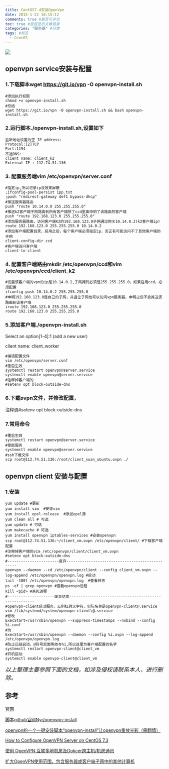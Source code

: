 ```yaml
---
title: CentOS7.4安装OpenVpn
date: 2015-1-22 10:15:12
comments: true #是否可评论 
toc: true #是否显示文章目录
categories: "服务器" #分类 
tags: #标签 
  - CentOS
---
```


![](https://i.imgur.com/QLuTZIy.jpg)

<!--more-->
## openvpn service安装与配置

### 1.下载脚本wget https://git.io/vpn -O openvpn-install.sh

    #添加执行权限
    chmod +x openvpn-install.sh
    #总结
    wget https://git.io/vpn -O openvpn-install.sh && bash openvpn-install.sh



### 2.运行脚本./openvpn-install.sh,设置如下

    监听地址设置为空 IP address:
    Protocol:[2]TCP
    Port:1194
    不选DNS:
    client name: client_k2
    External IP : 112.74.51.136

### 3. 配置服务端vim /etc/openvpn/server.conf

    #指定ip,所以记录ip没效果屏蔽
    ;ifconfig-pool-persist ipp.txt
    ;push "redirect-gateway def1 bypass-dhcp"
    #推送服务器路由
    push "route 10.14.0.0 255.255.255.0"
    #推送k2客户端子网路由到所有客户端除了ccd里面申明了该路由的客户端
    push "route 192.168.123.0 255.255.255.0"
    #添加服务器路由，访问客户端K2的192.168.123.0子网通过网关10.14.0.2(k2客户端ip)
    route 192.168.123.0 255.255.255.0 10.14.0.2
    #添加客户端配置目录，启用之后，每个客户端必须指定ip，否正有可能访问不了其他客户端的子网
    client-config-dir ccd
    #客户端访问客户端
    client-to-client


### 4. 配置客户端路由mkdir /etc/openvpn/ccd和vim /etc/openvpn/ccd/client_k2

    #设置该客户端的vpn的ip是10.14.0.2,子网掩码必须是255.255.255.0，如果启用ccd，必须配置
    ifconfig-push 10.14.0.2 255.255.255.0
    #申明192.168.123.0是自己的子网，并且让子网也可以访问vpn服务器，申明之后不会推送该路由到该客户端
    iroute 192.168.123.0 255.255.255.0
    route 192.168.123.0 255.255.255.0

### 5.添加客户端./openvpn-install.sh

Select an option[1-4]:1 (add a new user)

client name: client_worker

    #编辑配置文件
    vim /etc/openvpn/server.conf
    #重启生效
    systemctl restart openvpn@server.service
    systemctl enable openvpn@server.service
    #注释掉客户端的
    #setenv opt block-outside-dns

### 6.下载ovpn文件，并修改配置，
注释调#setenv opt block-outside-dns

### 7.常用命令

    #重启生效
    systemctl restart openvpn@server.service
    #使能服务
    systemctl enable openvpn@server.service
    #ssh下载文件
    scp root@112.74.51.136:/root/client_xuan_ubuntu.ovpn ./

## openvpn client 安装与配置
### 1.安装

    yum update #更新
    yum install vim  #安装vim
    yum install epel-release  #添加epel源
    yum clean all # 可选
    yum update # 可选
    yum makecache # 可选
    yum install openvpn iptables-services #安装openvpn
    scp root@112.74.51.136:~/client_vm.ovpn /etc/openvpn/client/ #下载客户端配置
    #注释掉客户端的vim /etc/openvpn/client/client_vm.ovpn
    #setenv opt block-outside-dns
    #-----------------------废弃------------------------------------------------
    openvpn --daemon --cd /etc/openvpn/client --config client_vm.ovpn --log-append /etc/openvpn/openvpn.log #启动
    tail -100f /etc/openvpn/openvpn.log  #查看日志
    ps -ef | grep openvpn #查看openvpn进程
    kill <pid> #杀死进程
    #---------------------废弃结束------------------------------------------------------
    #openvpn-client启动服务，反斜杠转义字符，实际名称是openvpn-client@.service
    vim /lib/systemd/system/openvpn-client\@.service
    #修改
    ExecStart=/usr/sbin/openvpn --suppress-timestamps --nobind --config %i.conf
    #为
    ExecStart=/usr/sbin/openvpn --daemon --config %i.ovpn --log-append /etc/openvpn/openvpn.log
    #防止已经启动，@符号后面等效与%i,所以这里为客户端配置的名字
    systemctl restart openvpn-client@client_vm
    #开机启动
    systemctl enable openvpn-client@client_vm

<font size="4">*以上整理主要参照下面的文档，如涉及侵权请联系本人，进行删除。*</font><br />

## 参考

[官网](https://openvpn.net/index.php/open-source/documentation/howto.html#examples "官网")

[脚本github官网Nyr/openvpn-install](https://groups.google.com/forum/#!topic/fqlt/GUn-QNO1ZpU)

[openvpn的一个一键安装脚本“openvpn-install”让openvpn重放光彩（需翻墙）](https://groups.google.com/forum/#!topic/fqlt/GUn-QNO1ZpU)

[How to Configure OpenVPN Server on CentOS 7.3](http://gamblisfx.com/configure-openvpn-server-centos-7-3/)

[使用 OpenVPN 互联多地机房及Dokcer跨主机/机房通讯](https://www.lsproc.com/post/routing-multiple-networks-and-dockers-through-openvpn)

[扩大OpenVPN使用范围，包含服务器或客户端子网中的其他计算机](http://www.softown.cn/post/151.html)